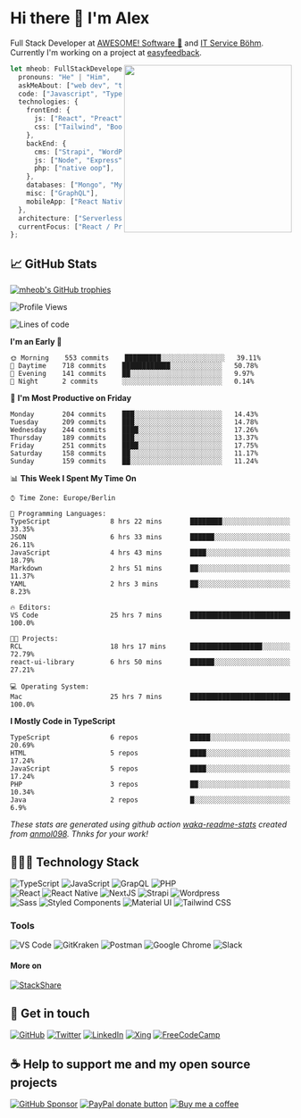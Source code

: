 # Hi there 👋 I'm Alex

Full Stack Developer at [AWESOME! Software 🚀](https://awesome-software.de/) and [IT Service Böhm](https://www.its-boehm.de).\
Currently I'm working on a project at [easyfeedback](https://easy-feedback.de/).

<img align='right' src="https://media.giphy.com/media/M9gbBd9nbDrOTu1Mqx/giphy.gif" width="300">

```ts
let mheob: FullStackDeveloper = {
  pronouns: "He" | "Him",
  askMeAbout: ["web dev", "tech", "soccer", "open source"],
  code: ["Javascript", "Typescript", "PHP"],
  technologies: {
    frontEnd: {
      js: ["React", "Preact", "NextJS"],
      css: ["Tailwind", "Bootstrap", "Styled-Components"],
    },
    backEnd: {
      cms: ["Strapi", "WordPress", "Craft CMS"],
      js: ["Node", "Express"],
      php: ["native oop"],
    },
    databases: ["Mongo", "MySql", "SQLite"],
    misc: ["GraphQL"],
    mobileApp: ["React Native"],
  },
  architecture: ["Serverless", "PWA", "SPA"],
  currentFocus: ["React / Preact", "open source"],
};
```

## 📈 GitHub Stats

[![mheob's GitHub trophies](https://github-profile-trophy.vercel.app/?username=mheob&theme=nord&column=6&row=1&margin-w=15)](https://github.com/mheob)

<!--START_SECTION:waka-->
![Profile Views](http://img.shields.io/badge/Profile%20Views-33-blue)

![Lines of code](https://img.shields.io/badge/From%20Hello%20World%20I%27ve%20Written-670296%20lines%20of%20code-blue)

**I'm an Early 🐤** 

```text
🌞 Morning    553 commits    █████████░░░░░░░░░░░░░░░░   39.11% 
🌆 Daytime    718 commits    ████████████░░░░░░░░░░░░░   50.78% 
🌃 Evening    141 commits    ██░░░░░░░░░░░░░░░░░░░░░░░   9.97% 
🌙 Night      2 commits      ░░░░░░░░░░░░░░░░░░░░░░░░░   0.14%

```
📅 **I'm Most Productive on Friday** 

```text
Monday       204 commits    ███░░░░░░░░░░░░░░░░░░░░░░   14.43% 
Tuesday      209 commits    ███░░░░░░░░░░░░░░░░░░░░░░   14.78% 
Wednesday    244 commits    ████░░░░░░░░░░░░░░░░░░░░░   17.26% 
Thursday     189 commits    ███░░░░░░░░░░░░░░░░░░░░░░   13.37% 
Friday       251 commits    ████░░░░░░░░░░░░░░░░░░░░░   17.75% 
Saturday     158 commits    ██░░░░░░░░░░░░░░░░░░░░░░░   11.17% 
Sunday       159 commits    ██░░░░░░░░░░░░░░░░░░░░░░░   11.24%

```


📊 **This Week I Spent My Time On** 

```text
⌚︎ Time Zone: Europe/Berlin

💬 Programming Languages: 
TypeScript               8 hrs 22 mins       ████████░░░░░░░░░░░░░░░░░   33.35% 
JSON                     6 hrs 33 mins       ██████░░░░░░░░░░░░░░░░░░░   26.11% 
JavaScript               4 hrs 43 mins       ████░░░░░░░░░░░░░░░░░░░░░   18.79% 
Markdown                 2 hrs 51 mins       ██░░░░░░░░░░░░░░░░░░░░░░░   11.37% 
YAML                     2 hrs 3 mins        ██░░░░░░░░░░░░░░░░░░░░░░░   8.23%

🔥 Editors: 
VS Code                  25 hrs 7 mins       █████████████████████████   100.0%

🐱‍💻 Projects: 
RCL                      18 hrs 17 mins      ██████████████████░░░░░░░   72.79% 
react-ui-library         6 hrs 50 mins       ██████░░░░░░░░░░░░░░░░░░░   27.21%

💻 Operating System: 
Mac                      25 hrs 7 mins       █████████████████████████   100.0%

```

**I Mostly Code in TypeScript** 

```text
TypeScript               6 repos             █████░░░░░░░░░░░░░░░░░░░░   20.69% 
HTML                     5 repos             ████░░░░░░░░░░░░░░░░░░░░░   17.24% 
JavaScript               5 repos             ████░░░░░░░░░░░░░░░░░░░░░   17.24% 
PHP                      3 repos             ██░░░░░░░░░░░░░░░░░░░░░░░   10.34% 
Java                     2 repos             █░░░░░░░░░░░░░░░░░░░░░░░░   6.9%

```



<!--END_SECTION:waka-->

_These stats are generated using github action [waka-readme-stats](https://github.com/marketplace/actions/profile-readme-development-stats) created from [anmol098](https://github.com/anmol098). Thnks for your work!_

## 🧑🏽‍💻 Technology Stack

![TypeScript](https://img.shields.io/badge/TypeScript-007ACC.svg?&style=for-the-badge&logo=typescript&logoColor=white)
![JavaScript](https://img.shields.io/badge/JavaScript-F7DF1E.svg?&style=for-the-badge&logo=javascript&logoColor=black)
![GrapQL](https://img.shields.io/badge/GrapQL-e10098?style=for-the-badge&logo=graphql&logoColor=white)
![PHP](https://img.shields.io/badge/php-777BB4.svg?&style=for-the-badge&logo=php&logoColor=white)\
![React](https://img.shields.io/badge/React-20232a.svg?&style=for-the-badge&logo=react&logoColor=%2361DAFB)
![React Native](https://img.shields.io/badge/React_Native-20232a.svg?&style=for-the-badge&logo=react&logoColor=%2361DAFB)
![NextJS](https://img.shields.io/badge/NextJs-000000?style=for-the-badge&logo=next.js&logoColor=white)
![Strapi](https://img.shields.io/badge/Strapi-2f2e8b?style=for-the-badge&logo=strapi&logoColor=white)
![Wordpress](https://img.shields.io/badge/Wordpress-21759b?style=for-the-badge&logo=wordpress&logoColor=white)\
![Sass](https://img.shields.io/badge/Sass-CC6699.svg?&style=for-the-badge&logo=sass&logoColor=white)
![Styled Components](https://img.shields.io/badge/Styled_Components-db7093?style=for-the-badge&logo=styled-components&logoColor=white)
![Material UI](https://img.shields.io/badge/Material_UI-0081CB?style=for-the-badge&logo=material-ui&logoColor=white)
![Tailwind CSS](https://img.shields.io/badge/TailwindCSS-38B2AC.svg?&style=for-the-badge&logo=tailwind-css&logoColor=white)

### Tools

![VS Code](https://img.shields.io/badge/VS_Code-007ACC.svg?&style=for-the-badge&logo=visual-studio-code&logoColor=white)
![GitKraken](https://img.shields.io/badge/GitKraken-179287.svg?&style=for-the-badge&logo=gitkraken&logoColor=white)
![Postman](https://img.shields.io/badge/Postman-FF6C37.svg?&style=for-the-badge&logo=postman&logoColor=white)
![Google Chrome](https://img.shields.io/badge/Google_Chrome-4285F4.svg?&style=for-the-badge&logo=google-chrome&logoColor=white)
![Slack](https://img.shields.io/badge/Slack-4A154B.svg?&style=for-the-badge&logo=slack&logoColor=white)

#### More on

[![StackShare](https://img.shields.io/badge/StackShare-008ff9.svg?style=for-the-badge&logo=stackshare&logoColor=white)](https://stackshare.io/mheob/general)

## 💬 Get in touch

[![GitHub](https://img.shields.io/badge/github-100000.svg?&style=for-the-badge&logo=github&logoColor=white)](https://github.com/mheob)
[![Twitter](https://img.shields.io/badge/twitter-1da1f2.svg?&style=for-the-badge&logo=twitter&logoColor=white)](https://twitter.com/mheob_a)
[![LinkedIn](https://img.shields.io/badge/LinkedIn-0077b5.svg?style=for-the-badge&logo=linkedin&logoColor=white)](https://www.linkedin.com/in/itsb)
[![Xing](https://img.shields.io/badge/Xing-006567.svg?style=for-the-badge&logo=xing&logoColor=white)](https://www.xing.com/profile/Alexander_Boehm64)
[![FreeCodeCamp](https://img.shields.io/badge/FreeCodeCamp-0a0b23.svg?style=for-the-badge&logo=freecodecamp&logoColor=white)](https://www.freecodecamp.org/mheob)

## ☕️ Help to support me and my open source projects

[![GitHub Sponsor](https://img.shields.io/badge/Sponsor-%23100000.svg?&style=for-the-badge&logo=github&logoColor=white)](https://github.com/sponsors/mheob)
[![PayPal donate button](https://img.shields.io/badge/paypal-%2300457C.svg?&style=for-the-badge&logo=paypal&logoColor=white)](https://www.paypal.me/mheob)
[![Buy me a coffee](https://img.shields.io/badge/Buy%20me%20a%20coffee-ff813f.svg?style=for-the-badge&logo=buy%20me%20a%20coffee&logoColor=white)](https://www.buymeacoffee.com/mheob)
